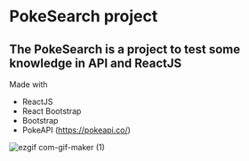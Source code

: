 # PokeSearch project

## The PokeSearch is a project to test some knowledge in API and ReactJS

Made with

* ReactJS
* React Bootstrap
* Bootstrap
* PokeAPI (https://pokeapi.co/)



![ezgif com-gif-maker (1)](https://user-images.githubusercontent.com/74681722/128425012-eb9e76a0-b607-4b02-9616-b0edd22a59f2.gif)
